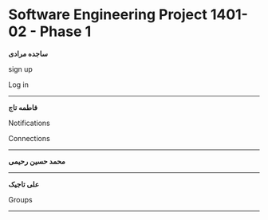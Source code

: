 # Software Engineering Project 1401-02 - Phase 1


**ساجده مرادی**

sign up

Log in

***

**فاطمه تاج**

Notifications

Connections

***

**محمد حسین رحیمی**


***

**علی تاجیک**

Groups

***

